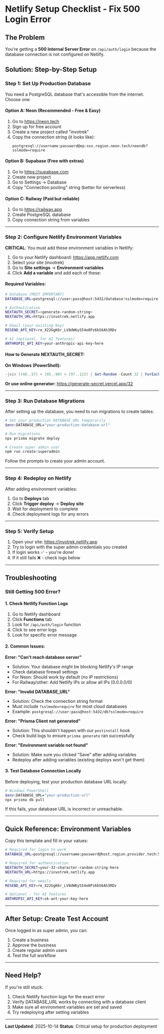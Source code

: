 # Netlify Setup Checklist - Fix 500 Login Error

## The Problem
You're getting a **500 Internal Server Error** on `/api/auth/login` because the database connection is not configured on Netlify.

## Solution: Step-by-Step Setup

### Step 1: Set Up Production Database

You need a PostgreSQL database that's accessible from the internet. Choose one:

#### Option A: Neon (Recommended - Free & Easy)
1. Go to https://neon.tech
2. Sign up for free account
3. Create a new project called "invotrek"
4. Copy the connection string (it looks like):
   ```
   postgresql://username:password@ep-xxx.region.neon.tech/neondb?sslmode=require
   ```

#### Option B: Supabase (Free with extras)
1. Go to https://supabase.com
2. Create new project
3. Go to Settings → Database
4. Copy "Connection pooling" string (better for serverless)

#### Option C: Railway (Paid but reliable)
1. Go to https://railway.app
2. Create PostgreSQL database
3. Copy connection string from variables

---

### Step 2: Configure Netlify Environment Variables

**CRITICAL**: You must add these environment variables in Netlify:

1. Go to your Netlify dashboard: https://app.netlify.com
2. Select your site (invotrek)
3. Go to **Site settings** → **Environment variables**
4. Click **Add a variable** and add each of these:

#### Required Variables:

```bash
# Database (MOST IMPORTANT)
DATABASE_URL=postgresql://user:pass@host:5432/database?sslmode=require

# Authentication
NEXTAUTH_SECRET=<generate-random-string>
NEXTAUTH_URL=https://invotrek.netlify.app

# Email (your existing key)
RESEND_API_KEY=re_X22GgK6r_LV8dW6yS54e8Pz6bS6Ah3RDv

# AI (optional, for AI features)
ANTHROPIC_API_KEY=your-anthropic-api-key-here
```

#### How to Generate NEXTAUTH_SECRET:

**On Windows (PowerShell):**
```powershell
-join ((48..57) + (65..90) + (97..122) | Get-Random -Count 32 | ForEach-Object {[char]$_})
```

**Or use online generator:**
https://generate-secret.vercel.app/32

---

### Step 3: Run Database Migrations

After setting up the database, you need to run migrations to create tables:

```bash
# Set your production DATABASE_URL temporarily
$env:DATABASE_URL="your-production-database-url"

# Run migrations
npx prisma migrate deploy

# Create super admin user
npm run create:superadmin
```

Follow the prompts to create your admin account.

---

### Step 4: Redeploy on Netlify

After adding environment variables:

1. Go to **Deploys** tab
2. Click **Trigger deploy** → **Deploy site**
3. Wait for deployment to complete
4. Check deployment logs for any errors

---

### Step 5: Verify Setup

1. Open your site: https://invotrek.netlify.app
2. Try to login with the super admin credentials you created
3. If login works ✅ - you're done!
4. If it still fails ❌ - check logs below

---

## Troubleshooting

### Still Getting 500 Error?

#### 1. Check Netlify Function Logs
1. Go to Netlify dashboard
2. Click **Functions** tab
3. Look for `/api/auth/login` function
4. Click to see error logs
5. Look for specific error message

#### 2. Common Issues:

**Error: "Can't reach database server"**
- Solution: Your database might be blocking Netlify's IP range
- Check database firewall settings
- For Neon: Should work by default (no IP restrictions)
- For Railway/other: Add Netlify IPs or allow all IPs (0.0.0.0/0)

**Error: "Invalid DATABASE_URL"**
- Solution: Check the connection string format
- Must include `?sslmode=require` for most cloud databases
- Example: `postgresql://user:pass@host:5432/db?sslmode=require`

**Error: "Prisma Client not generated"**
- Solution: This shouldn't happen with our `postinstall` hook
- Check build logs to ensure `prisma generate` ran successfully

**Error: "Environment variable not found"**
- Solution: Make sure you clicked "Save" after adding variables
- Redeploy after adding variables (existing deploys won't get them)

#### 3. Test Database Connection Locally

Before deploying, test your production database URL locally:

```bash
# Windows PowerShell
$env:DATABASE_URL="your-production-url"
npx prisma db pull
```

If this fails, your database URL is incorrect or unreachable.

---

## Quick Reference: Environment Variables

Copy this template and fill in your values:

```bash
# Required for login to work
DATABASE_URL=postgresql://username:password@host.region.provider.tech:5432/database?sslmode=require

# Required for authentication
NEXTAUTH_SECRET=your-32-character-random-string-here
NEXTAUTH_URL=https://invotrek.netlify.app

# Required for emails
RESEND_API_KEY=re_X22GgK6r_LV8dW6yS54e8Pz6bS6Ah3RDv

# Optional - for AI features
ANTHROPIC_API_KEY=sk-ant-your-key-here
```

---

## After Setup: Create Test Account

Once logged in as super admin, you can:

1. Create a business
2. Approve the business
3. Create regular admin users
4. Test the full workflow

---

## Need Help?

If you're still stuck:
1. Check Netlify function logs for the exact error
2. Verify DATABASE_URL works by connecting with a database client
3. Make sure all environment variables are set and saved
4. Try redeploying after setting variables

---

**Last Updated**: 2025-10-14
**Status**: Critical setup for production deployment
